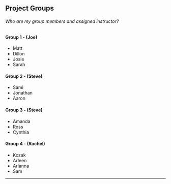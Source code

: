## Project Groups

###### Who are my group members and assigned instructor?

#### Group 1 -  (Joe)

 - Matt
 - Dillon
 - Josie
 - Sarah

#### Group 2 - (Steve)

 - Sami
 - Jonathan
 - Aaron
 

#### Group 3 - (Steve)

- Amanda
- Ross
- Cynthia

#### Group 4 - (Rachel)
 - Kozak
 - Arleen
 - Arianna
 - Sam

---
